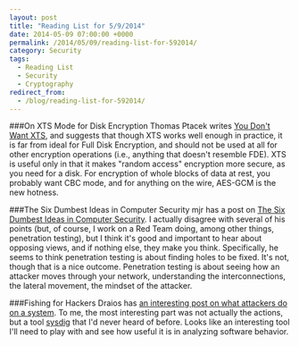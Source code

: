 ```yaml
---
layout: post
title: "Reading List for 5/9/2014"
date: 2014-05-09 07:00:00 +0000
permalink: /2014/05/09/reading-list-for-592014/
category: Security
tags:
  - Reading List
  - Security
  - Cryptography
redirect_from:
  - /blog/reading-list-for-592014/
---
```

###On XTS Mode for Disk Encryption
Thomas Ptacek writes [You Don't Want XTS](http://sockpuppet.org/blog/2014/04/30/you-dont-want-xts/), and suggests that though XTS works well enough in practice, it is far from ideal for Full Disk Encryption, and should not be used at all for other encryption operations (i.e., anything that doesn't resemble FDE).  XTS is useful only in that it makes "random access" encryption more secure, as you need for a disk.  For encryption of whole blocks of data at rest, you probably want CBC mode, and for anything on the wire, AES-GCM is the new hotness.

###The Six Dumbest Ideas in Computer Security
mjr has a post on [The Six Dumbest Ideas in Computer Security](http://www.ranum.com/security/computer_security/editorials/dumb/).  I actually disagree with several of his points (but, of course, I work on a Red Team doing, among other things, penetration testing), but I think it's good and important to hear about opposing views, and if nothing else, they make you think.  Specifically, he seems to think penetration testing is about finding holes to be fixed.  It's not, though that is a nice outcome.  Penetration testing is about seeing how an attacker moves through your network, understanding the interconnections, the lateral movement, the mindset of the attacker.

###Fishing for Hackers
Draios has [an interesting post on what attackers do on a system](http://draios.com/fishing-for-hackers/).  To me, the most interesting part was not actually the actions, but a tool [sysdig](http://www.sysdig.org/) that I'd never heard of before.  Looks like an interesting tool I'll need to play with and see how useful it is in analyzing software behavior.
